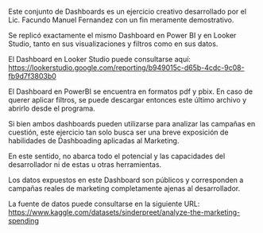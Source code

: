Este conjunto de Dashboards es un ejercicio creativo desarrollado por el Lic. Facundo Manuel Fernandez con un fin meramente demostrativo.

Se replicó exactamente el mismo Dashboard en Power BI y en Looker Studio, tanto en sus visualizaciones y filtros como en sus datos.

El Dashboard en Looker Studio puede consultarse aquí: https://lookerstudio.google.com/reporting/b949015c-d65b-4cdc-9c08-fb9d7f3803b0

El Dashboard en PowerBI se encuentra en formatos pdf y pbix. En caso de querer aplicar filtros, se puede descargar entonces este último archivo y abrirlo desde el programa.

Si bien ambos dashboards pueden utilizarse para analizar las campañas en cuestión, este ejercicio tan solo busca ser una breve exposición de habilidades de Dashboading aplicadas al Marketing.

En este sentido, no abarca todo el potencial y las capacidades del desarrollador ni de estas u otras herramientas.

Los datos expuestos en este Dashboard son públicos y corresponden a campañas reales de marketing completamente ajenas al desarrollador.

La fuente de datos puede consultarse en la siguiente URL: https://www.kaggle.com/datasets/sinderpreet/analyze-the-marketing-spending
